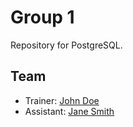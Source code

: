 # Group 1

Repository for PostgreSQL.

## Team

- Trainer: [John Doe](mailto:john.doe@example.com)
- Assistant: [Jane Smith](mailto:jane.smith@example.com)
